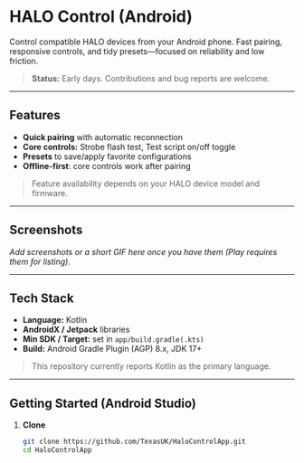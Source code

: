 # HALO Control (Android)

Control compatible HALO devices from your Android phone. Fast pairing, responsive controls, and tidy presets—focused on reliability and low friction.

> **Status:** Early days. Contributions and bug reports are welcome.

---

## Features

- **Quick pairing** with automatic reconnection  
- **Core controls:** Strobe flash test, Test script on/off toggle 
- **Presets** to save/apply favorite configurations  
- **Offline-first**: core controls work after pairing

> Feature availability depends on your HALO device model and firmware.

---

## Screenshots

_Add screenshots or a short GIF here once you have them (Play requires them for listing)._

---

## Tech Stack

- **Language:** Kotlin  
- **AndroidX / Jetpack** libraries  
- **Min SDK / Target:** set in `app/build.gradle(.kts)`  
- **Build:** Android Gradle Plugin (AGP) 8.x, JDK 17+

> This repository currently reports Kotlin as the primary language.

---

## Getting Started (Android Studio)

1. **Clone**
   ```bash
   git clone https://github.com/TexasUK/HaloControlApp.git
   cd HaloControlApp
